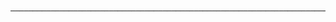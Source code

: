                   ──────────────────────────────────────────────────────────────────────────────────────
